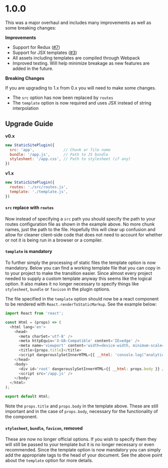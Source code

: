 # 1.0.0

This was a major overhaul and includes many improvements as well as some breaking changes:

**Improvements**

* Support for Redux ([#7](../../issues/7))
* Support for JSX templates ([#3](../../issues/3))
* All assets including templates are compiled through Webpack
* Improved testing. Will help minimize breakage as new features are added in the future.

**Breaking Changes**

If you are upgrading to 1.x from 0.x you will need to make some changes.

* The `src` option has now been replaced by `routes`
* The `template` option is now required and uses JSX instead of string interpolation

## Upgrade Guide

**v0.x**

```js
new StaticSitePlugin({
  src: 'app',             // Chunk or file name
  bundle: '/app.js',      // Path to JS bundle
  stylesheet: '/app.css', // Path to stylesheet (if any)
})
```

**v1.x**

```js
new StaticSitePlugin({
  routes: './src/routes.js',
  template: './template.js',
})
```

#### `src` replace with `routes`

Now instead of specifying a `src` path you should specify the path to your routes configuration file as shown in the example above. No more chunk names, just the path to the file. Hopefully this will clear up confusion and allow for cleaner client-side code that does not need to account for whether or not it is being run in a browser or a compiler.

#### `template` is mandatory

To further simply the processing of static files the template option is now mandatory. Below you can find a working template file that you can copy in to your project to make the transition easier. Since almost every project needed to supply a custom template anyway this seems like the logical option. It also makes it no longer necessary to specify things like `stylesheet`, `bundle` or `favicon` in the plugin options.

The file specified in the `template` option should now be a react component to be rendered with `React.renderToStaticMarkup`. See the example below:

```js
import React from 'react';

const Html = (props) => (
  <html lang='en'>
    <head>
      <meta charSet='utf-8' />
      <meta httpEquiv='X-UA-Compatible' content='IE=edge' />
      <meta name='viewport' content='width=device-width, minimum-scale=1.0' />
      <title>{props.title}</title>
      <script dangerouslySetInnerHTML={{ __html: 'console.log("analytics")' }} />
    </head>
    <body>
      <div id='root' dangerouslySetInnerHTML={{ __html: props.body }} />
      <script src='/app.js' />
    </body>
  </html>
);

export default Html;
```

Note the `props.title` and `props.body` in the template above. These are still important and in the case of `props.body`, necessary for the functionality of the component.

#### `stylesheet`, `bundle`, `favicon`, removed

These are now no longer official options. If you wish to specify them they will still be passed to your template but it is no longer necessary or even recommended. Since the template option is now mandatory you can simply add the appropriate tags to the head of your document. See the above point about the `template` option for more details.
